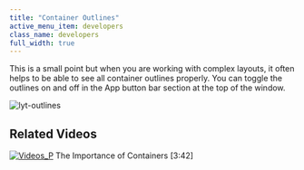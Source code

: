 ```yaml
---
title: "Container Outlines"
active_menu_item: developers
class_name: developers
full_width: true
---
```



This is a small point but when you are working with complex layouts, it often helps to be able to see all container outlines properly. You can toggle the outlines on and off in the App button bar section at the top of the window.

![lyt-outlines](/img/docs/lyt-outlines.jpg)

## Related Videos

[![Videos\_P](/img/docs/videos_p.png)](http://www.youtube.com/v/SW9LQrrosUI?autoplay=1&hd=1&fs=1&showsearch=0&rel=0&) The Importance of Containers [3:42]


